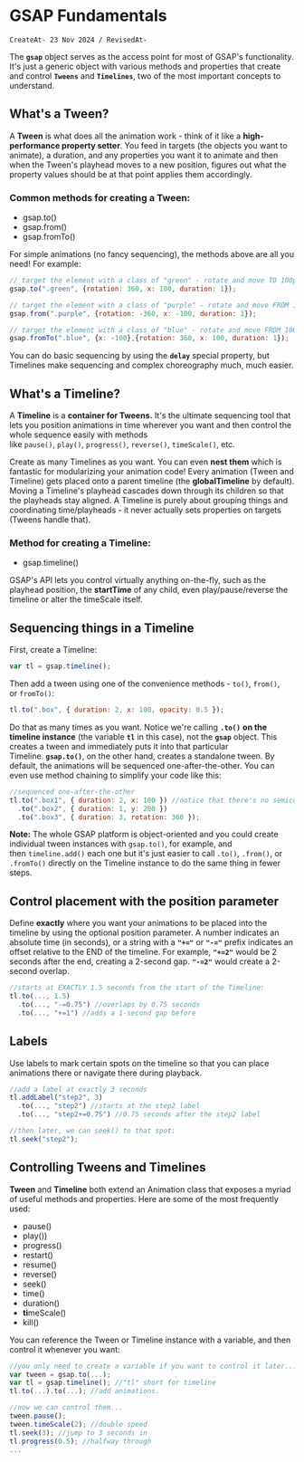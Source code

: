 # GSAP Fundamentals

`CreateAt- 23 Nov 2024 / RevisedAt-` 

The **`gsap`** object serves as the access point for most of GSAP's functionality. It's just a generic object with various methods and properties that create and control **`Tweens`** and **`Timelines`**, two of the most important concepts to understand.

## What's a Tween?

A **Tween** is what does all the animation work - think of it like a **high-performance property setter**. You feed in targets (the objects you want to animate), a duration, and any properties you want it to animate and then when the Tween's playhead moves to a new position, figures out what the property values should be at that point applies them accordingly.

### Common methods for creating a Tween:

- gsap.to()
- gsap.from()
- gsap.fromTo()

For simple animations (no fancy sequencing), the methods above are all you need! For example:

```jsx
// target the element with a class of "green" - rotate and move TO 100px to the left over the course of 1 second. 
gsap.to(".green", {rotation: 360, x: 100, duration: 1});

// target the element with a class of "purple" - rotate and move FROM 100px to the left over the course of 1 second. 
gsap.from(".purple", {rotation: -360, x: -100, duration: 1});

// target the element with a class of "blue" - rotate and move FROM 100px to the left, TO 100px to the right over the course of 1 second. 
gsap.fromTo(".blue", {x: -100},{rotation: 360, x: 100, duration: 1});
```

You can do basic sequencing by using the **`delay`** special property, but Timelines make sequencing and complex choreography much, much easier.

## What's a Timeline?

A **Timeline** is a **container for Tweens.** It's the ultimate sequencing tool that lets you position animations in time wherever you want and then control the whole sequence easily with methods like `pause()`, `play()`, `progress()`, `reverse()`, `timeScale()`, etc.

Create as many Timelines as you want. You can even **nest them** which is fantastic for modularizing your animation code! Every animation (Tween and Timeline) gets placed onto a parent timeline (the **globalTimeline** by default). Moving a Timeline's playhead cascades down through its children so that the playheads stay aligned. A Timeline is purely about grouping things and coordinating time/playheads - it never actually sets properties on targets (Tweens handle that).

### Method for creating a Timeline:

- gsap.timeline()

GSAP's API lets you control virtually anything on-the-fly, such as the playhead position, the **startTime** of any child, even play/pause/reverse the timeline or alter the timeScale itself.

## Sequencing things in a Timeline

First, create a Timeline:

```jsx
var tl = gsap.timeline();
```

Then add a tween using one of the convenience methods - `to()`, `from()`, or `fromTo()`:

```jsx
tl.to(".box", { duration: 2, x: 100, opacity: 0.5 });
```

Do that as many times as you want. Notice we're calling **`.to()`** **on the timeline instance** (the variable **`tl`** in this case), not the **`gsap`** object. This creates a tween and immediately puts it into that particular Timeline. **`gsap.to()`**, on the other hand, creates a standalone tween. By default, the animations will be sequenced one-after-the-other. You can even use method chaining to simplify your code like this:

```jsx
//sequenced one-after-the-other
tl.to(".box1", { duration: 2, x: 100 }) //notice that there's no semicolon!
  .to(".box2", { duration: 1, y: 200 })
  .to(".box3", { duration: 3, rotation: 360 });
```

**Note:** The whole GSAP platform is object-oriented and you could create individual tween instances with `gsap.to()`, for example, and then `timeline.add()` each one but it's just easier to call `.to()`, `.from()`, or `.fromTo()` directly on the Timeline instance to do the same thing in fewer steps.

## Control placement with the position parameter

Define **exactly** where you want your animations to be placed into the timeline by using the optional position parameter. A number indicates an absolute time (in seconds), or a string with a **`"+="`** or **`"-="`** prefix indicates an offset relative to the END of the timeline. For example, **`"+=2"`** would be 2 seconds after the end, creating a 2-second gap. **`"-=2"`** would create a 2-second overlap.

```jsx
//starts at EXACTLY 1.5 seconds from the start of the Timeline:
tl.to(..., 1.5)
  .to(..., "-=0.75") //overlaps by 0.75 seconds
  .to(..., "+=1") //adds a 1-second gap before
```

## Labels

Use labels to mark certain spots on the timeline so that you can place animations there or navigate there during playback.

```jsx
//add a label at exactly 3 seconds
tl.addLabel("step2", 3)
  .to(..., "step2") //starts at the step2 label
  .to(..., "step2+=0.75") //0.75 seconds after the step2 label

//then later, we can seek() to that spot:
tl.seek("step2");
```

## Controlling Tweens and Timelines

**Tween** and **Timeline** both extend an Animation class that exposes a myriad of useful methods and properties. Here are some of the most frequently used:

- pause()
- play())
- progress()
- restart()
- resume()
- reverse()
- seek()
- time()
- duration()
- **ti**meScale()
- kill()

You can reference the Tween or Timeline instance with a variable, and then control it whenever you want:

```jsx
//you only need to create a variable if you want to control it later...
var tween = gsap.to(...);
var tl = gsap.timeline(); //"tl" short for timeline
tl.to(...).to(...); //add animations.

//now we can control them...
tween.pause();
tween.timeScale(2); //double speed
tl.seek(3); //jump to 3 seconds in
tl.progress(0.5); //halfway through
...
```
